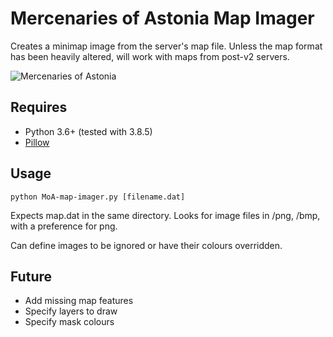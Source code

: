 # Mercenaries of Astonia Map Imager
Creates a minimap image from the server's map file. Unless the map format has been heavily altered, will work with maps from post-v2 servers. 

![Mercenaries of Astonia](https://i.imgur.com/IVrBzUb.png)

## Requires
- Python 3.6+ (tested with 3.8.5)
- [Pillow](https://pillow.readthedocs.io/)

## Usage
`python MoA-map-imager.py [filename.dat]`

Expects map.dat in the same directory. Looks for image files in /png, /bmp, with a preference for png.

Can define images to be ignored or have their colours overridden.

## Future

- Add missing map features
- Specify layers to draw
- Specify mask colours
